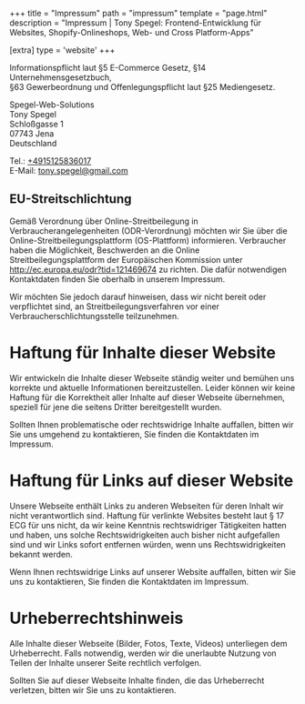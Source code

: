 +++
title = "Impressum"
path = "impressum"
template = "page.html"
description = "Impressum | Tony Spegel: Frontend-Entwicklung für Websites, Shopify-Onlineshops, Web- und Cross Platform-Apps"

[extra]
type = 'website'
+++

Informationspflicht laut §5 E-Commerce Gesetz, §14 Unternehmensgesetzbuch,  
§63 Gewerbeordnung und Offenlegungspflicht laut §25 Mediengesetz.

Spegel-Web-Solutions  
Tony Spegel    
Schloßgasse 1  
07743 Jena  
Deutschland

Tel.: <a class="text-link" target="_blank" rel="noopener noreferrer" href="tel:+4915125836017" title="Anrufen">+4915125836017</a>  
E-Mail: <a class="text-link" target="_blank" rel="noopener noreferrer" href="mailto:tony.spegel@gmail.com" title="E-Mail schreiben">tony.spegel@gmail.com</a>  

## EU-Streitschlichtung
Gemäß Verordnung über Online-Streitbeilegung in Verbraucherangelegenheiten (ODR-Verordnung) möchten wir Sie über die Online-Streitbeilegungsplattform (OS-Plattform) informieren.
Verbraucher haben die Möglichkeit, Beschwerden an die Online Streitbeilegungsplattform der Europäischen Kommission unter <a class="text-link" href="http://ec.europa.eu/odr?tid=121469674">http://ec.europa.eu/odr?tid=121469674</a> zu richten. Die dafür notwendigen Kontaktdaten finden Sie oberhalb in unserem Impressum.

Wir möchten Sie jedoch darauf hinweisen, dass wir nicht bereit oder verpflichtet sind, an Streitbeilegungsverfahren vor einer Verbraucherschlichtungsstelle teilzunehmen.

# Haftung für Inhalte dieser Website
Wir entwickeln die Inhalte dieser Webseite ständig weiter und bemühen uns korrekte und aktuelle Informationen bereitzustellen. Leider können wir keine Haftung für die Korrektheit aller Inhalte auf dieser Webseite übernehmen, speziell für jene die seitens Dritter bereitgestellt wurden.

Sollten Ihnen problematische oder rechtswidrige Inhalte auffallen, bitten wir Sie uns umgehend zu kontaktieren, Sie finden die Kontaktdaten im Impressum.

# Haftung für Links auf dieser Website
Unsere Webseite enthält Links zu anderen Webseiten für deren Inhalt wir nicht verantwortlich sind. Haftung für verlinkte Websites besteht laut § 17 ECG für uns nicht, da wir keine Kenntnis rechtswidriger Tätigkeiten hatten und haben, uns solche Rechtswidrigkeiten auch bisher nicht aufgefallen sind und wir Links sofort entfernen würden, wenn uns Rechtswidrigkeiten bekannt werden.

Wenn Ihnen rechtswidrige Links auf unserer Website auffallen, bitten wir Sie uns zu kontaktieren, Sie finden die Kontaktdaten im Impressum.

# Urheberrechtshinweis
Alle Inhalte dieser Webseite (Bilder, Fotos, Texte, Videos) unterliegen dem Urheberrecht. Falls notwendig, werden wir die unerlaubte Nutzung von Teilen der Inhalte unserer Seite rechtlich verfolgen.

Sollten Sie auf dieser Webseite Inhalte finden, die das Urheberrecht verletzen, bitten wir Sie uns zu kontaktieren.